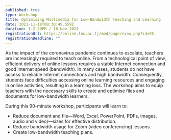 ```yaml
---
published: true
type: Workshop
title: Optimising Multimedia for Low-Bandwidth Teaching and Learning
date: 2021-11-18T00:30:49.559Z
duration: 1-2.30PM / 18 Nov 2021
registrationUrl: https://online.fnu.ac.fj/mod/page/view.php?id=95
registrationDeadline: ""
---
```

As the impact of the coronavirus pandemic continues to escalate, teachers are increasingly required to teach online. From a technological point of view, efficient delivery of online lessons requires a stable Internet connection and good Internet speed (bandwidth). In many cases, students do not have access to reliable Internet connections and high bandwidth. Consequently, students face difficulties accessing online learning resources and engaging in online activities, resulting in a learning loss. The workshop aims to equip teachers with the necessary skills to create and optimise files and documents for low-bandwidth learners.

During this 90-minute workshop, participants will learn to:

* Reduce document and file—Word, Excel, PowerPoint, PDFs, images, audio and video)—sizes for effective distribution.
* Reduce bandwidth usage for Zoom (video conferencing) lessons.
* Create low-bandwidth teaching plans.